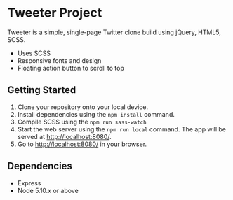 # Tweeter Project

Tweeter is a simple, single-page Twitter clone build using jQuery, HTML5, SCSS.

- Uses SCSS
- Responsive fonts and design
- Floating action button to scroll to top

## Getting Started

1. Clone your repository onto your local device.
2. Install dependencies using the `npm install` command.
3. Compile SCSS using the `npm run sass-watch`
3. Start the web server using the `npm run local` command. The app will be served at <http://localhost:8080/>.
4. Go to <http://localhost:8080/> in your browser.

## Dependencies

- Express
- Node 5.10.x or above
